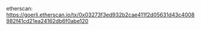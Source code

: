 etherscan: https://goerli.etherscan.io/tx/0x03273f3ed932b2cae411f2d05631d43c4008982f41cd21ea24162db6f0abe120